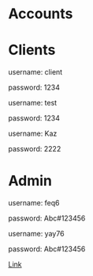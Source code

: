 Accounts
=================


Clients
=====

username: client


password: 1234




username: test


password: 1234




username: Kaz


password: 2222


Admin 
======
username: feq6


password: Abc#123456





username: yay76


password: Abc#123456

<a href="https://restaurant-reservation-yay76-feq6.glitch.me">Link</a>
